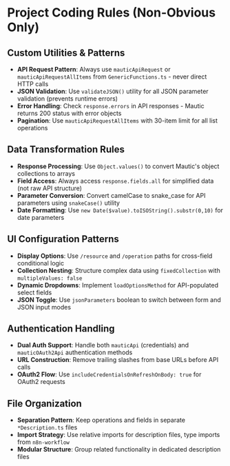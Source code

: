 # Project Coding Rules (Non-Obvious Only)

## Custom Utilities & Patterns
- **API Request Pattern**: Always use `mauticApiRequest` or `mauticApiRequestAllItems` from `GenericFunctions.ts` - never direct HTTP calls
- **JSON Validation**: Use `validateJSON()` utility for all JSON parameter validation (prevents runtime errors)
- **Error Handling**: Check `response.errors` in API responses - Mautic returns 200 status with error objects
- **Pagination**: Use `mauticApiRequestAllItems` with 30-item limit for all list operations

## Data Transformation Rules
- **Response Processing**: Use `Object.values()` to convert Mautic's object collections to arrays
- **Field Access**: Always access `response.fields.all` for simplified data (not raw API structure)
- **Parameter Conversion**: Convert camelCase to snake_case for API parameters using `snakeCase()` utility
- **Date Formatting**: Use `new Date($value).toISOString().substr(0,10)` for date parameters

## UI Configuration Patterns
- **Display Options**: Use `/resource` and `/operation` paths for cross-field conditional logic
- **Collection Nesting**: Structure complex data using `fixedCollection` with `multipleValues: false`
- **Dynamic Dropdowns**: Implement `loadOptionsMethod` for API-populated select fields
- **JSON Toggle**: Use `jsonParameters` boolean to switch between form and JSON input modes

## Authentication Handling
- **Dual Auth Support**: Handle both `mauticApi` (credentials) and `mauticOAuth2Api` authentication methods
- **URL Construction**: Remove trailing slashes from base URLs before API calls
- **OAuth2 Flow**: Use `includeCredentialsOnRefreshOnBody: true` for OAuth2 requests

## File Organization
- **Separation Pattern**: Keep operations and fields in separate `*Description.ts` files
- **Import Strategy**: Use relative imports for description files, type imports from `n8n-workflow`
- **Modular Structure**: Group related functionality in dedicated description files